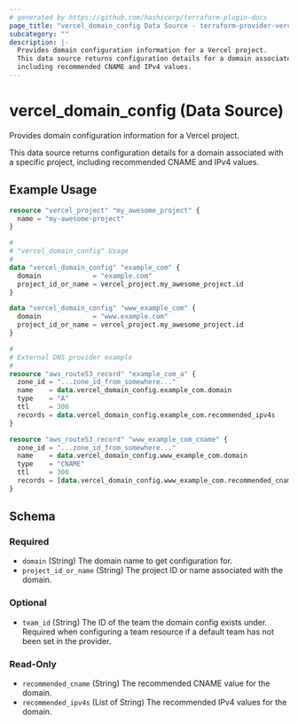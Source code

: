 ```yaml
---
# generated by https://github.com/hashicorp/terraform-plugin-docs
page_title: "vercel_domain_config Data Source - terraform-provider-vercel"
subcategory: ""
description: |-
  Provides domain configuration information for a Vercel project.
  This data source returns configuration details for a domain associated with a specific project,
  including recommended CNAME and IPv4 values.
---
```


# vercel_domain_config (Data Source)

Provides domain configuration information for a Vercel project.

This data source returns configuration details for a domain associated with a specific project,
including recommended CNAME and IPv4 values.

## Example Usage

```terraform
resource "vercel_project" "my_awesome_project" {
  name = "my-awesome-project"
}

# 
# "vercel_domain_config" Usage
# 
data "vercel_domain_config" "example_com" {
  domain             = "example.com"
  project_id_or_name = vercel_project.my_awesome_project.id
}

data "vercel_domain_config" "www_example_com" {
  domain             = "www.example.com"
  project_id_or_name = vercel_project.my_awesome_project.id
}

#
# External DNS provider example
# 
resource "aws_route53_record" "example_com_a" {
  zone_id = "...zone_id_from_somewhere..."
  name    = data.vercel_domain_config.example_com.domain
  type    = "A"
  ttl     = 300
  records = data.vercel_domain_config.example_com.recommended_ipv4s
}

resource "aws_route53_record" "www_example_com_cname" {
  zone_id = "...zone_id_from_somewhere..."
  name    = data.vercel_domain_config.www_example_com.domain
  type    = "CNAME"
  ttl     = 300
  records = [data.vercel_domain_config.www_example_com.recommended_cname]
}
```

<!-- schema generated by tfplugindocs -->
## Schema

### Required

- `domain` (String) The domain name to get configuration for.
- `project_id_or_name` (String) The project ID or name associated with the domain.

### Optional

- `team_id` (String) The ID of the team the domain config exists under. Required when configuring a team resource if a default team has not been set in the provider.

### Read-Only

- `recommended_cname` (String) The recommended CNAME value for the domain.
- `recommended_ipv4s` (List of String) The recommended IPv4 values for the domain.
